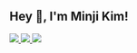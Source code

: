 ## Hey 👋, I'm Minji Kim!

<a href="https://www.linkedin.com/in/minji-mia/?locale=en_US" target="_blank">
<img src=https://img.shields.io/badge/Linkedin-%231E77B5.svg??style=flat&logo=linkedin&logoColor=white%20alt=linkedin%20style=%22margin-bottom:%205px;" />
</a> 
<a href="https://github.com/minji-mia" target="_blank">
<img src=https://img.shields.io/badge/Github-%2324292e.svg?style=flat&logo=github&logoColor=white%20alt=github%20style=%22margin-bottom:%205px;%22" />
</a>
<a href="https://minji-mia.com/" target="_blank">
<img src=https://img.shields.io/badge/-Portfolio-%23F6A31B?style=flat&logo=Portfolio" />
</a>
<!--
**minji-mia/minji-mia** is a ✨ _special_ ✨ repository because its `README.md` (this file) appears on your GitHub profile.

Here are some ideas to get you started:

- 🔭 I’m currently working on ...
- 🌱 I’m currently learning ...
- 👯 I’m looking to collaborate on ...
- 🤔 I’m looking for help with ...
- 💬 Ask me about ...
- 📫 How to reach me: ...
- 😄 Pronouns: ...
- ⚡ Fun fact: ...
-->
